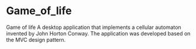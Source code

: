 # Game_of_life
Game of life
A desktop application that implements a cellular automaton invented by John Horton Conway. The application was developed based on the MVC design pattern.

